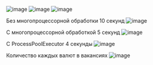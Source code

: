 ![image](https://user-images.githubusercontent.com/63666583/205617070-a1202107-ba19-408e-bfba-daf262a03a85.png)
![image](https://user-images.githubusercontent.com/63666583/205617224-9c4be8ff-b610-49b8-ac94-9f217958cd3e.png)
![image](https://user-images.githubusercontent.com/63666583/207542901-dfb7d5a8-4d8a-45ea-befe-19141d608ebf.png)

Без многопроцессорной обработки 10 секунд
![image](https://user-images.githubusercontent.com/63666583/207594092-bf051a52-dfa0-43f6-af1d-2a795095132e.png)

С многопроцессорной обработкой 5 секунд
![image](https://user-images.githubusercontent.com/63666583/207594185-be817bd1-9c45-443e-9c46-9db5c85dbd65.png)

C ProcessPoolExecutor 4 секунды
![image](https://user-images.githubusercontent.com/63666583/207598308-7424ecba-04be-4027-b62b-ff8ed232adbe.png)

Количество каждых валют в вакансиях
![image](https://user-images.githubusercontent.com/63666583/209112082-a21bb40f-98b9-42d1-96ce-7d672dab85c3.png)
